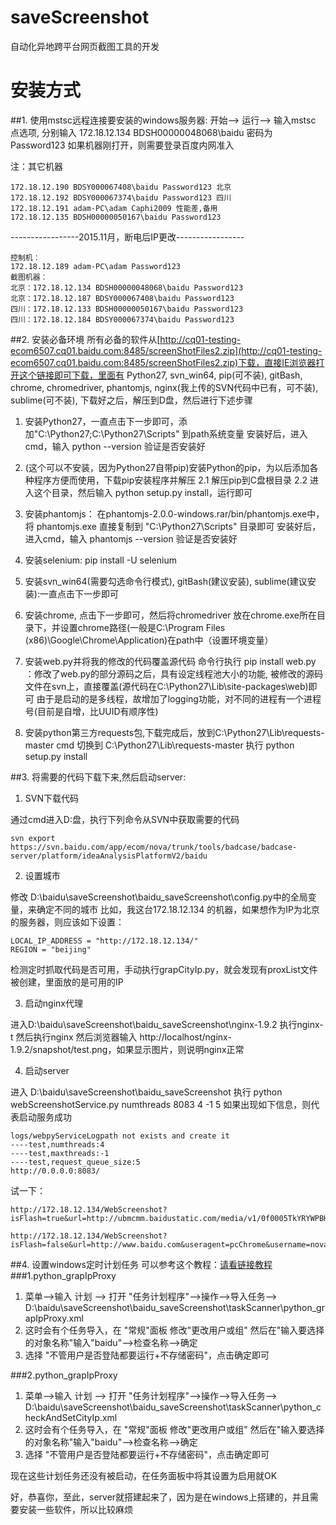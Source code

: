 # saveScreenshot
自动化异地跨平台网页截图工具的开发

# 安装方式
##1. 使用mstsc远程连接要安装的windows服务器:
	开始--> 运行--> 输入mstsc
	点选项, 分别输入 172.18.12.134 BDSH00000048068\baidu 密码为 Password123
	如果机器刚打开，则需要登录百度内网准入

注：其它机器

	172.18.12.190 BDSY000067408\baidu Password123 北京
	172.18.12.192 BDSY000067374\baidu Password123 四川
	172.18.12.191 adam-PC\adam Caphi2009 性能差,备用
	172.18.12.135 BDSH00000050167\baidu Password123
-----------------2015.11月，断电后IP更改-----------------
	
	控制机： 
	172.18.12.189 adam-PC\adam Password123
	截图机器：
	北京：172.18.12.134 BDSH00000048068\baidu Password123
	北京：172.18.12.187 BDSY000067408\baidu Password123
	四川：172.18.12.133 BDSH00000050167\baidu Password123
	四川：172.18.12.184 BDSY000067374\baidu Password123


##2. 安装必备环境
所有必备的软件从[http://cq01-testing-ecom6507.cq01.baidu.com:8485/screenShotFiles2.zip](http://cq01-testing-ecom6507.cq01.baidu.com:8485/screenShotFiles2.zip)下载，直接IE浏览器打开这个链接即可下载，里面有 Python27, svn_win64, pip(可不装), gitBash, chrome, chromedriver, phantomjs, nginx(我上传的SVN代码中已有，可不装), sublime(可不装),
下载好之后，解压到D盘，然后进行下述步骤

1. 安装Python27，一直点击下一步即可，添加"C:\Python27;C:\Python27\Scripts" 到path系统变量
    安装好后，进入cmd，输入 python --version 验证是否安装好
2. (这个可以不安装，因为Python27自带pip)安装Python的pip，为以后添加各种程序方便而使用，下载pip安装程序并解压
    2.1 解压pip到C盘根目录
    2.2 进入这个目录，然后输入 python setup.py install，运行即可
3. 安装phantomjs：
	在phantomjs-2.0.0-windows.rar/bin/phantomjs.exe中，将 phantomjs.exe 直接复制到 "C:\Python27\Scripts" 目录即可
	安装好后，进入cmd，输入 phantomjs --version 验证是否安装好
4. 安装selenium: pip install -U selenium
4. 安装svn_win64(需要勾选命令行模式), gitBash(建议安装), sublime(建议安装):一直点击下一步即可

5. 安装chrome, 点击下一步即可，然后将chromedriver 放在chrome.exe所在目录下，并设置chrome路径(一般是C:\Program Files (x86)\Google\Chrome\Application)在path中（设置环境变量）
6. 安装web.py并将我的修改的代码覆盖源代码
   命令行执行 pip install web.py ：修改了web.py的部分源码之后，具有设定线程池大小的功能, 被修改的源码文件在svn上，直接覆盖(源代码在C:\Python27\Lib\site-packages\web)即可
   由于是启动的是多线程，故增加了logging功能，对不同的进程有一个进程号(目前是自增，比UUID有顺序性)
7. 安装python第三方requests包,下载完成后，放到C:\Python27\Lib\requests-master
cmd 切换到 C:\Python27\Lib\requests-master
执行 python setup.py install

##3. 将需要的代码下载下来,然后启动server:
1. SVN下载代码

通过cmd进入D:盘，执行下列命令从SVN中获取需要的代码

	svn export https://svn.baidu.com/app/ecom/nova/trunk/tools/badcase/badcase-server/platform/ideaAnalysisPlatformV2/baidu

2. 设置城市

修改 D:\baidu\saveScreenshot\baidu_saveScreenshot\config.py中的全局变量，来确定不同的城市
比如，我这台172.18.12.134 的机器，如果想作为IP为北京的服务器，则应该如下设置：

	LOCAL_IP_ADDRESS = "http://172.18.12.134/"
    REGION = "beijing"
检测定时抓取代码是否可用，手动执行grapCityIp.py，就会发现有proxList文件被创建，里面放的是可用的IP

3. 启动nginx代理

进入D:\baidu\saveScreenshot\baidu_saveScreenshot\nginx-1.9.2 执行nginx-t 然后执行nginx
然后浏览器输入 http://localhost/nginx-1.9.2/snapshot/test.png，如果显示图片，则说明nginx正常

4. 启动server

进入 D:\baidu\saveScreenshot\baidu_saveScreenshot
执行 
    python webScreenshotService.py numthreads 8083 4 -1 5
如果出现如下信息，则代表启动服务成功

	logs/webpyServiceLogpath not exists and create it
	----test,numthreads:4
	----test,maxthreads:-1
	----test,request_queue_size:5
	http://0.0.0.0:8083/

试一下：

    http://172.18.12.134/WebScreenshot?isFlash=true&url=http://ubmcmm.baidustatic.com/media/v1/0f0005TkYRYWPBHoEyanj0.swf%3Furl_type=1%26snapsho=%26&useragent=pcChrome&username=novaqa&token=123456

    http://172.18.12.134/WebScreenshot?isFlash=false&url=http://www.baidu.com&useragent=pcChrome&username=novaqa&token=123456


##4. 设置windows定时计划任务
可以参考这个教程：[请看链接教程](http://blog.csdn.net/liqfyiyi/article/details/8812971)
###1.python_grapIpProxy
1. 菜单-->输入 计划 --> 打开 "任务计划程序"-->操作-->导入任务--> D:\baidu\saveScreenshot\baidu_saveScreenshot\taskScanner\python_grapIpProxy.xml
2. 这时会有个任务导入，在 "常规"面板 修改"更改用户或组" 然后在"输入要选择的对象名称"输入"baidu"-->检查名称-->确定
3. 选择 "不管用户是否登陆都要运行+不存储密码"，点击确定即可

###2.python_grapIpProxy
1. 菜单-->输入 计划 --> 打开 "任务计划程序"-->操作-->导入任务--> D:\baidu\saveScreenshot\baidu_saveScreenshot\taskScanner\python_checkAndSetCityIp.xml
2. 这时会有个任务导入，在 "常规"面板 修改"更改用户或组" 然后在"输入要选择的对象名称"输入"baidu"-->检查名称-->确定
3. 选择 "不管用户是否登陆都要运行+不存储密码"，点击确定即可

现在这些计划任务还没有被启动，在任务面板中将其设置为启用就OK

好，恭喜你，至此，server就搭建起来了，因为是在windows上搭建的，并且需要安装一些软件，所以比较麻烦
